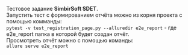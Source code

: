 Тестовое задание **SimbirSoft SDET**.  
Запустить тест с формированием отчёта можно из корня проекта с помощью комманды:  
`pytest -v test_registration_page.py --alluredir e2e_report` - где e2e_report папка в которой будет создан отчёт.  
Просмотреть отчёт можно с помощью команды:  
`allure serve e2e_report` 
